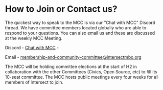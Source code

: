 # How to Join or Contact us?

The quickest way to speak to the MCC is via our "Chat with MCC" Discord thread.  We have committee members located globally who are able to respond to your questions.  You can also email us and these are discussed at the weekly MCC Meeting. &#x20;

Discord - [Chat with MCC](https://discord.com/channels/1136727663583698984/1234457365835943999) -&#x20;

Email - [membership-and-community-committee@intersectmbo.org](../)&#x20;



The MCC will be holding committee elections at the start of H2 in collaboration with the other Committees (Civics, Open Source, etc) to fill its 10-seat committee. The MCC hosts public meetings every four weeks for all members of Intersect to join.
